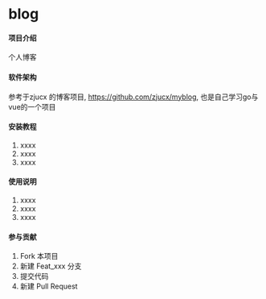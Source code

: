 # blog

#### 项目介绍
个人博客

#### 软件架构
 参考于zjucx 的博客项目, https://github.com/zjucx/myblog, 也是自己学习go与vue的一个项目


#### 安装教程

1. xxxx
2. xxxx
3. xxxx

#### 使用说明

1. xxxx
2. xxxx
3. xxxx

#### 参与贡献

1. Fork 本项目
2. 新建 Feat_xxx 分支
3. 提交代码
4. 新建 Pull Request


  